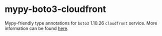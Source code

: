 # mypy-boto3-cloudfront

Mypy-friendly type annotations for `boto3` 1.10.26 `cloudfront` service.
More information can be found [here](https://github.com/vemel/mypy_boto3).